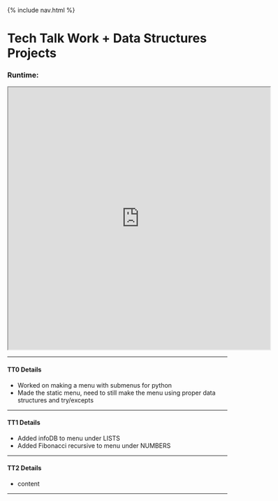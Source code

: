 {% include nav.html %}

# Tech Talk Work + Data Structures Projects
### Runtime:
<iframe height="600px" width="600x" src="https://replit.com/@AkhilNandhakuma/Akhil-Data-Structures?lite=true"></iframe>

***

#### TT0 Details
- Worked on making a menu with submenus for python
- Made the static menu, need to still make the menu using proper data structures and try/excepts

***

#### TT1 Details
- Added infoDB to menu under LISTS
- Added Fibonacci recursive to menu under NUMBERS

***

#### TT2 Details
- content

***
